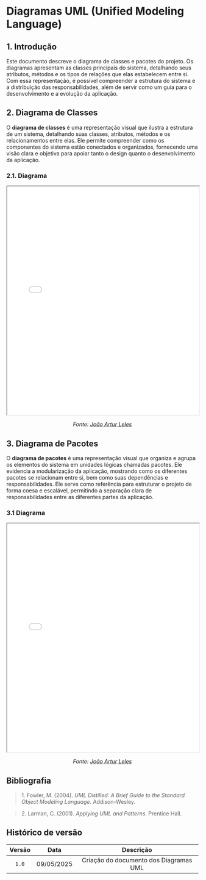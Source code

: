 # Diagramas UML (Unified Modeling Language)

## <a>1. Introdução</a>

Este documento descreve o diagrama de classes e pacotes do projeto. Os diagramas apresentam as classes principais do sistema, detalhando seus atributos, métodos e os tipos de relações que elas estabelecem entre si. Com essa representação, é possível compreender a estrutura do sistema e a distribuição das responsabilidades, além de servir como um guia para o desenvolvimento e a evolução da aplicação.

## <a>2. Diagrama de Classes</a>

O **diagrama de classes** é uma representação visual que ilustra a estrutura de um sistema, detalhando suas classes, atributos, métodos e os relacionamentos entre elas. Ele permite compreender como os componentes do sistema estão conectados e organizados, fornecendo uma visão clara e objetiva para apoiar tanto o design quanto o desenvolvimento da aplicação.

### <a>2.1. Diagrama</a>

<center>

<iframe src="./assets/DiagramaDeClasses.pdf" width="100%" height="600px" allowfullscreen></iframe>

_Fonte: [João Artur Leles](https://github.com/joao-artl)_

</center>

## <a>3. Diagrama de Pacotes</a>

O **diagrama de pacotes** é uma representação visual que organiza e agrupa os elementos do sistema em unidades lógicas chamadas pacotes. Ele evidencia a modularização da aplicação, mostrando como os diferentes pacotes se relacionam entre si, bem como suas dependências e responsabilidades. Ele serve como referência para estruturar o projeto de forma coesa e escalável, permitindo a separação clara de responsabilidades entre as diferentes partes da aplicação.

### <a>3.1 Diagrama</a>

<center>

<iframe src="./assets/DiagramaDePacotes.pdf" width="100%" height="600px" allowfullscreen></iframe>

_Fonte: [João Artur Leles](https://github.com/joao-artl)_

</center>

## <a>Bibliografia</a>

> 1.</a> Fowler, M. (2004). _UML Distilled: A Brief Guide to the Standard Object Modeling Language_. Addison-Wesley.

> 2.</a> Larman, C. (2001). _Applying UML and Patterns_. Prentice Hall.

## <a>Histórico de versão</a>

| Versão | Data | Descrição | 
| :------: | :----------: | :-----------: |
| `1.0` | 09/05/2025 | Criação do documento dos Diagramas UML |